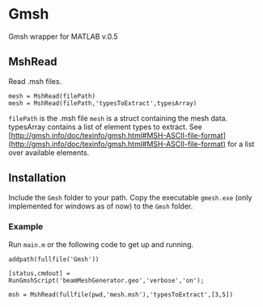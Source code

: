 # Gmsh
Gmsh wrapper for MATLAB v.0.5

## MshRead 
Read .msh files.

    mesh = MshRead(filePath)
	mesh = MshRead(filePath,'typesToExtract',typesArray)

`filePath` is the .msh file
`mesh` is a struct containing the mesh data.
typesArray contains a list of element types to extract.
See [http://gmsh.info/doc/texinfo/gmsh.html#MSH-ASCII-file-format](http://gmsh.info/doc/texinfo/gmsh.html#MSH-ASCII-file-format) for a list over available elements.

## Installation
Include the `Gmsh` folder to your path. Copy the executable `gmesh.exe` (only implemented for windows as of now) to the `Gmsh` folder.

### Example
Run `main.m` or the following code to get up and running.

    addpath(fullfile('Gmsh'))
    
    [status,cmdout] = RunGmshScript('beamMeshGenerator.geo','verbose','on');
    
    msh = MshRead(fullfile(pwd,'mesh.msh'),'typesToExtract',[3,5])
    